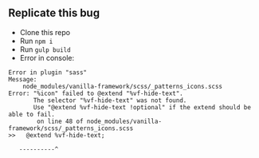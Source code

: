 ## Replicate this bug

- Clone this repo
- Run `npm i`
- Run `gulp build`
- Error in console:

```
Error in plugin "sass"
Message:
    node_modules/vanilla-framework/scss/_patterns_icons.scss
Error: "%icon" failed to @extend "%vf-hide-text".
       The selector "%vf-hide-text" was not found.
       Use "@extend %vf-hide-text !optional" if the extend should be able to fail.
        on line 48 of node_modules/vanilla-framework/scss/_patterns_icons.scss
>>   @extend %vf-hide-text;

   ----------^

```
